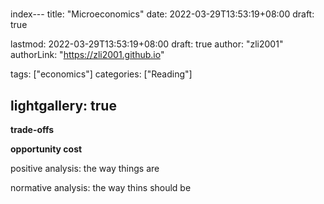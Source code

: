 # 

index---
title: "Microeconomics"
date: 2022-03-29T13:53:19+08:00
draft: true

lastmod: 2022-03-29T13:53:19+08:00
draft: true
author: "zli2001"
authorLink: "https://zli2001.github.io"


tags: ["economics"]
categories: ["Reading"]

lightgallery: true
---
**trade-offs**

**opportunity cost** 

positive analysis: the way things are

normative analysis: the way thins should be
